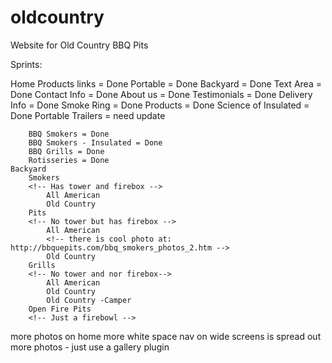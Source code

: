 # oldcountry
Website for Old Country BBQ Pits

Sprints:

Home
	Products links = Done
		Portable = Done
		Backyard = Done
	Text Area = Done
	Contact Info = Done
	About us = Done
	Testimonials = Done
	Delivery Info = Done
	Smoke Ring = Done
Products  = Done
	Science of Insulated = Done
	Portable Trailers = need update
	<!-- Update with this content: http://bbquepits.com/bbq_smokers_photos_2.htm -->

		BBQ Smokers = Done
		BBQ Smokers - Insulated = Done
		BBQ Grills = Done
		Rotisseries = Done
	Backyard
		Smokers
		<!-- Has tower and firebox -->
			All American 
			Old Country
		Pits
		<!-- No tower but has firebox -->
			All American
			<!-- there is cool photo at: http://bbquepits.com/bbq_smokers_photos_2.htm -->
			Old Country
		Grills
		<!-- No tower and nor firebox-->
			All American
			Old Country
			Old Country -Camper
		Open Fire Pits
		<!-- Just a firebowl -->

<!-- *Pretty up the card content on home. -->
more photos on home
more white space
nav on wide screens is spread out
more photos - just use a gallery plugin